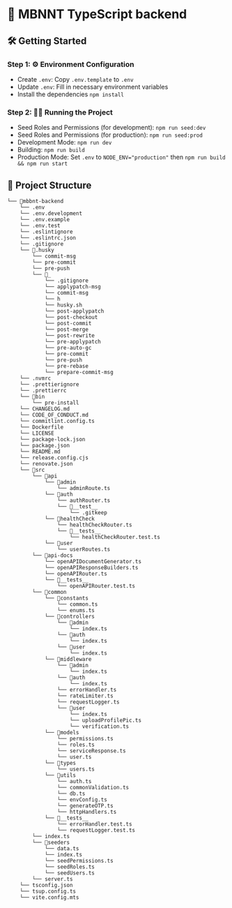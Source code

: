 # 🚀 MBNNT TypeScript backend

## 🛠️ Getting Started

### Step 1: ⚙️ Environment Configuration

- Create `.env`: Copy `.env.template` to `.env`
- Update `.env`: Fill in necessary environment variables
- Install the dependencies `npm install`

### Step 2: 🏃‍♂️ Running the Project

- Seed Roles and Permissions (for development): `npm run seed:dev`
- Seed Roles and Permissions (for production): `npm run seed:prod`
- Development Mode: `npm run dev`
- Building: `npm run build`
- Production Mode: Set `.env` to `NODE_ENV="production"` then `npm run build && npm run start`

## 📁 Project Structure

```
└── 📁mbbnt-backend
    └── .env
    └── .env.development
    └── .env.example
    └── .env.test
    └── .eslintignore
    └── .eslintrc.json
    └── .gitignore
    └── 📁.husky
        └── commit-msg
        └── pre-commit
        └── pre-push
        └── 📁_
            └── .gitignore
            └── applypatch-msg
            └── commit-msg
            └── h
            └── husky.sh
            └── post-applypatch
            └── post-checkout
            └── post-commit
            └── post-merge
            └── post-rewrite
            └── pre-applypatch
            └── pre-auto-gc
            └── pre-commit
            └── pre-push
            └── pre-rebase
            └── prepare-commit-msg
    └── .nvmrc
    └── .prettierignore
    └── .prettierrc
    └── 📁bin
        └── pre-install
    └── CHANGELOG.md
    └── CODE_OF_CONDUCT.md
    └── commitlint.config.ts
    └── Dockerfile
    └── LICENSE
    └── package-lock.json
    └── package.json
    └── README.md
    └── release.config.cjs
    └── renovate.json
    └── 📁src
        └── 📁api
            └── 📁admin
                └── adminRoute.ts
            └── 📁auth
                └── authRouter.ts
                └── 📁__test__
                    └── .gitkeep
            └── 📁healthCheck
                └── healthCheckRouter.ts
                └── 📁__tests__
                    └── healthCheckRouter.test.ts
            └── 📁user
                └── userRoutes.ts
        └── 📁api-docs
            └── openAPIDocumentGenerator.ts
            └── openAPIResponseBuilders.ts
            └── openAPIRouter.ts
            └── 📁__tests__
                └── openAPIRouter.test.ts
        └── 📁common
            └── 📁constants
                └── common.ts
                └── enums.ts
            └── 📁controllers
                └── 📁admin
                    └── index.ts
                └── 📁auth
                    └── index.ts
                └── 📁user
                    └── index.ts
            └── 📁middleware
                └── 📁admin
                    └── index.ts
                └── 📁auth
                    └── index.ts
                └── errorHandler.ts
                └── rateLimiter.ts
                └── requestLogger.ts
                └── 📁user
                    └── index.ts
                    └── uploadProfilePic.ts
                    └── verification.ts
            └── 📁models
                └── permissions.ts
                └── roles.ts
                └── serviceResponse.ts
                └── user.ts
            └── 📁types
                └── users.ts
            └── 📁utils
                └── auth.ts
                └── commonValidation.ts
                └── db.ts
                └── envConfig.ts
                └── generateOTP.ts
                └── httpHandlers.ts
            └── 📁__tests__
                └── errorHandler.test.ts
                └── requestLogger.test.ts
        └── index.ts
        └── 📁seeders
            └── data.ts
            └── index.ts
            └── seedPermissions.ts
            └── seedRoles.ts
            └── seedUsers.ts
        └── server.ts
    └── tsconfig.json
    └── tsup.config.ts
    └── vite.config.mts
```
